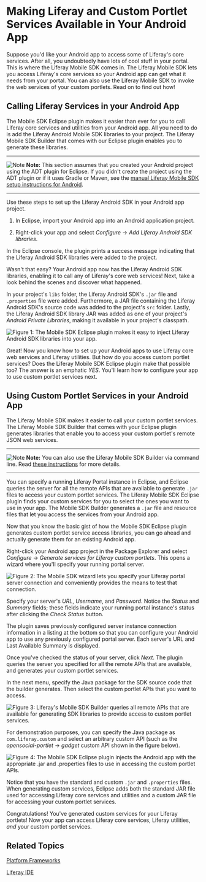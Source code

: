 # Making Liferay and Custom Portlet Services Available in Your Android App [](id=making-liferay-and-custom-portlet-services-available-in-your-android-app)

Suppose you'd like your Android app to access some of Liferay's core services. 
After all, you undoubtedly have lots of cool stuff in your portal. This is where 
the Liferay Mobile SDK comes in. The Liferay Mobile SDK lets you access 
Liferay's core services so your Android app can get what it needs from your 
portal. You can also use the Liferay Mobile SDK to invoke the web services of 
your custom portlets. Read on to find out how!

## Calling Liferay Services in your Android App 

The Mobile SDK Eclipse plugin makes it easier than ever for you to call Liferay
core services and utilities from your Android app. All you need to do is add the 
Liferay Android Mobile SDK libraries to your project. The Liferay Mobile SDK
Builder that comes with our Eclipse plugin enables you to generate these
libraries. 
<!-- 
Change the link in this Note to the tutorial: "Setting Up the Mobile SDK Manually" 
once the header id's are generated.
-->

---

![Note](../../images/tip-pen-paper.png) **Note:** This section assumes that you
created your Android project using the ADT plugin for Eclipse. If you didn't
create the project using the ADT plugin or if it uses Gradle or Maven, see the
[manual Liferay Mobile SDK setup instructions for Android](https://github.com/liferay/liferay-mobile-sdk/tree/master/android#manually).

---

Use these steps to set up the Liferay Android SDK in your Android app project. 

1. In Eclipse, import your Android app into an Android application project. 

2. Right-click your app and select *Configure* &rarr;
*Add Liferay Android SDK libraries*. 

In the Eclipse console, the plugin prints a success message indicating that the
Liferay Android SDK libraries were added to the project.

Wasn't that easy? Your Android app now has the Liferay Android SDK libraries,
enabling it to call any of Liferay's core web services! Next, take a look behind
the scenes and discover what happened. 

In your project's `libs` folder, the Liferay Android SDK's `.jar` file and
`.properties` file were added. Furthermore, a JAR file containing the Liferay
Android SDK's source code was added to the project's `src` folder. Lastly, the
Liferay Android SDK library JAR was added as one of your project's *Android
Private Libraries*, making it available in your project's classpath. 

![Figure 1: The Mobile SDK Eclipse plugin makes it easy to inject Liferay Android SDK libraries into your app.](../../images/mobile-sdk-jars.png)

Great! Now you know how to set up your Android apps to use Liferay core web
services and Liferay utilities. But how do you access custom portlet services?
Does the Liferay Mobile SDK Eclipse plugin make that possible too? The answer is
an emphatic *YES*. You'll learn how to configure your app to use custom portlet 
services next. 

## Using Custom Portlet Services in your Android App 

The Liferay Mobile SDK makes it easier to call your custom portlet
services. The Liferay Mobile SDK Builder that comes with your Eclipse plugin
generates libraries that enable you to access your custom portlet's remote JSON
web services. 
<!-- 
Change the link in this Note to the tutorial: "Building Mobile SDKs" once the 
header id's are generated.
-->

---

![Note](../../images/tip-pen-paper.png) **Note:** You can also use the Liferay
Mobile SDK Builder via command line. Read
[these instructions](https://github.com/liferay/liferay-mobile-sdk/blob/master/builder/README.md)
for more details.

---

You can specify a running Liferay Portal instance in Eclipse, and Eclipse
queries the server for all the remote APIs that are available to generate `.jar`
files to access your custom portlet services. The Liferay Mobile SDK Eclipse
plugin finds your custom services for you to select the ones you want to use in
your app. The Mobile SDK Builder generates a `.jar` file and resource files that
let you access the services from your Android app. 

Now that you know the basic gist of how the Mobile SDK Eclipse plugin generates
custom portlet service access libraries, you can go ahead and actually generate 
them for an existing Android app. 

Right-click your Android app project in the Package Explorer and select
*Configure* &rarr; *Generate services for Liferay custom portlets*. This opens a
wizard where you'll specify your running portal server. 

![Figure 2: The Mobile SDK wizard lets you specify your Liferay portal server connection and conveniently provides the means to test that connection.](../../images/service-generation-wizard.png)

Specify your server's *URL*, *Username*, and *Password*. Notice the *Status* and
*Summary* fields; these fields indicate your running portal instance's status
after clicking the *Check Status* button.

The plugin saves previously configured server instance connection information in
a listing at the bottom so that you can configure your Android app to use any
previously configured portal server. Each server's URL and Last Available
Summary is displayed. 

Once you've checked the status of your server, click *Next*. The plugin queries
the server you specified for all the remote APIs that are available, and
generates your custom portlet services. 

In the next menu, specify the Java package for the SDK source code that the
builder generates. Then select the custom portlet APIs that you want to access. 

![Figure 3: Liferay's Mobile SDK Builder queries all remote APIs that are available for generating SDK libraries to provide access to custom portlet services.](../../images/choosing-apis-and-packages-wizard.png)

For demonstration purposes, you can specify the Java package as 
`com.liferay.custom` and select an arbitrary custom API (such as the
*opensocial-portlet* &rarr; *gadget* custom API shown in the figure below). 

![Figure 4: The Mobile SDK Eclipse plugin injects the Android app with the appropriate `.jar` and `.properties` files to use in accessing the custom portlet APIs.](../../images/injected-jars-mobile-sdk.png)

Notice that you have the standard and custom `.jar` and `.properties` files. 
When generating custom services, Eclipse adds both the standard JAR file used 
for accessing Liferay core services and utilities and a custom JAR file for 
accessing your custom portlet services. 

Congratulations! You've generated custom services for your Liferay portlets! Now 
your app can access Liferay core services, Liferay utilities, *and* your custom 
portlet services. 

## Related Topics

<!-- 
[Invoking Liferay Services in Your Android App](add link once header id is generated) 

[Creating iOS Apps that Use Liferay](add link once header id is generated)

[Liferay Mobile SDK Builder](add link once header id is generated)
-->

[Platform Frameworks](/tutorials/-/knowledge_base/platform-frameworks-lp-6-2-develop-tutorial)

[Liferay IDE](/tutorials/-/knowledge_base/liferay-ide-lp-6-2-develop-tutorial)
